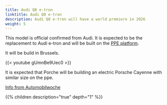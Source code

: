 ```yaml
---
title: Audi Q8 e-tron
linktitle: Audi Q8 e-tron
description: Audi Q8 e-tron will have a world premiere in 2026
weight: 5
---
```


This model is official confirmed from Audi. It is expected to be the replacement to Audi e-tron and will be built on the [PPE platform](../../technology/bev-platforms/).

It will be build in Brussels.

{{< youtube gUmnBe9Uec0 >}}

It is expected that Porche will be building an electric Porsche Cayenne with similar size on the ppe.

[Info from Automobilwoche](https://www.automobilwoche.de/article/20210613/BCONLINE/210619975/1276/exklusiv---ersatz-fuer-den-e-tron-audi-baut-neues-elektro-suv-q-e-tron-in-bruessel)

{{% children description="true" depth="1" %}}
